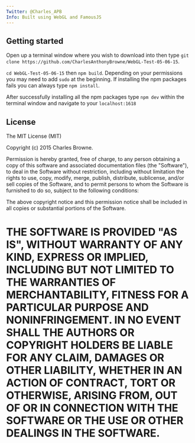 ```yaml
---
Twitter: @Charles_APB
Info: Built using WebGL and FamousJS
---
```


## Getting started

Open up a terminal window where you wish to download into then type `git clone https://github.com/CharlesAnthonyBrowne/WebGL-Test-05-06-15`.

`cd WebGL-Test-05-06-15` then `npm build`. Depending on your permissions you may need to add `sudo` at the beginning. If installing the npm packages fails you can always type `npm install`.

After successfully installing all the npm packages type `npm dev` within the terminal window and navigate to your `localhost:1618`


## License


The MIT License (MIT)

Copyright (c) 2015 Charles Browne.

Permission is hereby granted, free of charge, to any person obtaining a copy
of this software and associated documentation files (the "Software"), to deal
in the Software without restriction, including without limitation the rights
to use, copy, modify, merge, publish, distribute, sublicense, and/or sell
copies of the Software, and to permit persons to whom the Software is
furnished to do so, subject to the following conditions:

The above copyright notice and this permission notice shall be included in
all copies or substantial portions of the Software.

THE SOFTWARE IS PROVIDED "AS IS", WITHOUT WARRANTY OF ANY KIND, EXPRESS OR
IMPLIED, INCLUDING BUT NOT LIMITED TO THE WARRANTIES OF MERCHANTABILITY,
FITNESS FOR A PARTICULAR PURPOSE AND NONINFRINGEMENT. IN NO EVENT SHALL THE
AUTHORS OR COPYRIGHT HOLDERS BE LIABLE FOR ANY CLAIM, DAMAGES OR OTHER
LIABILITY, WHETHER IN AN ACTION OF CONTRACT, TORT OR OTHERWISE, ARISING FROM,
OUT OF OR IN CONNECTION WITH THE SOFTWARE OR THE USE OR OTHER DEALINGS IN
THE SOFTWARE.
=======
